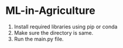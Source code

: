 # ML-in-Agriculture
1. Install required libraries using pip or conda <br />
2. Make sure the directory is same.<br />
3. Run the main.py file. 
